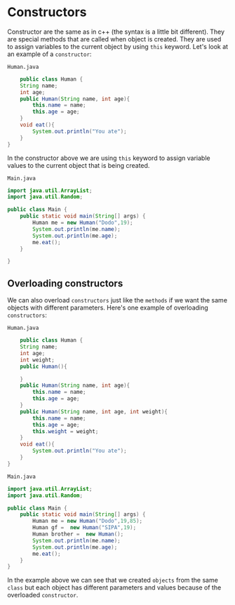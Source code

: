 # Constructors
Constructor are the same as in c++ (the syntax is a little bit different). They are special
methods that are called when object is created. They are used to assign variables to the current
object by using `this` keyword. Let's look at an example of a `constructor`:

`Human.java`
```java
    public class Human {
    String name;
    int age;
    public Human(String name, int age){
        this.name = name;
        this.age = age;
    }
    void eat(){
        System.out.println("You ate");
    }
}
```
In the constructor above we are using `this` keyword to assign variable values to the current
object that is being created.

`Main.java`
```java
import java.util.ArrayList;
import java.util.Random;

public class Main {
    public static void main(String[] args) {
        Human me = new Human("Dodo",19);
        System.out.println(me.name);
        System.out.println(me.age);
        me.eat();
    }

}
```

## Overloading constructors
We can also overload `constructors` just like the `methods` if we want the same objects with
different parameters. Here's one example of overloading `constructors`:


`Human.java`
```java
    public class Human {
    String name;
    int age;
    int weight;
    public Human(){

    }
    public Human(String name, int age){
        this.name = name;
        this.age = age;
    }
    public Human(String name, int age, int weight){
        this.name = name;
        this.age = age;
        this.weight = weight;
    }
    void eat(){
        System.out.println("You ate");
    }
}
```
`Main.java`

```java
import java.util.ArrayList;
import java.util.Random;

public class Main {
    public static void main(String[] args) {
        Human me = new Human("Dodo",19,85);
        Human gf =  new Human("SIPA",19);
        Human brother =  new Human();
        System.out.println(me.name);
        System.out.println(me.age);
        me.eat();
    }
}
```

In the example above we can see that we created `objects` from the same `class` but each
object has different parameters and values because of the overloaded `constructor`.